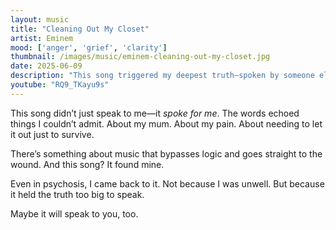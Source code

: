 ```yaml
---
layout: music
title: "Cleaning Out My Closet"
artist: Eminem
mood: ['anger', 'grief', 'clarity']
thumbnail: /images/music/eminem-cleaning-out-my-closet.jpg
date: 2025-06-09
description: "This song triggered my deepest truth—spoken by someone else."
youtube: "RQ9_TKayu9s"
---
```


This song didn’t just speak to me—it *spoke for me*.
The words echoed things I couldn’t admit. About my mum. About my pain. About needing to let it out just to survive.

There’s something about music that bypasses logic and goes straight to the wound. And this song? It found mine.

Even in psychosis, I came back to it. Not because I was unwell. But because it held the truth too big to speak.

Maybe it will speak to you, too.
